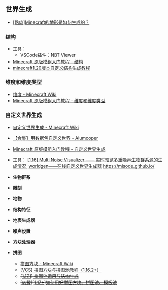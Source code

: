 ## 世界生成
- [[熟肉]Minecraft的地形是如何生成的？](https://www.bilibili.com/video/BV13u411j7KX/)
### 结构
- 工具：
  - VSCode插件：NBT Viewer
- [Minecraft 原版模组入门教程 - 结构](https://zhangshenxing.github.io/VanillaModTutorial/#结构)
- [minecraft1.20版本自定义结构生成教程](https://www.bilibili.com/opus/987615832663130118)

### 维度和维度类型
- [维度 - Minecraft Wiki](https://zh.minecraft.wiki/w/维度数据格式)
- [Minecraft 原版模组入门教程 - 维度和维度类型](https://zhangshenxing.github.io/VanillaModTutorial/#%E7%BB%B4%E5%BA%A6%E5%92%8C%E7%BB%B4%E5%BA%A6%E7%B1%BB%E5%9E%8B)

### 自定义世界生成
- [自定义世界生成 - Minecraft Wiki](https://zh.minecraft.wiki/w/自定义世界生成)
- [【合集】用数据包自定义世界 - Alumooper](https://www.bilibili.com/read/readlist/)
- [Minecraft 原版模组入门教程 - 自定义世界生成](https://zhangshenxing.github.io/VanillaModTutorial/#%E8%87%AA%E5%AE%9A%E4%B9%89%E4%B8%96%E7%95%8C%E7%94%9F%E6%88%90)
- 工具：
      [[1.16] Multi Noise Visualizer —— 实时预览多重噪声生物群系源的生成情况 ](https://www.mcbbs.net/forum.php?mod=viewthread&tid=1080570&highlight=)
      ​	[worldgen——在线自定义世界生成器](https://www.mcbbs.net/forum.php?mod=viewthread&tid=1129292&highlight=)
      https://misode.github.io/



- **生物群系**

- **雕刻**

- **地物**

- **结构特征**

- **地表生成器**

- **噪声设置**

- **方块处理器**

- **拼图**
    - [拼图方块 - Minecraft Wiki](https://zh.minecraft.wiki/w/%E6%8B%BC%E5%9B%BE%E6%96%B9%E5%9D%97)
    - [[VCS] 拼图方块与拼图池教程（1.16.2+）](save/1093331.html)
    - [~~[1.17.1] 拼图池运用与结构生成~~](save/1273515.html)
    - [~~[转载][1.17+]如何用好拼图方块、拼图池、模板池~~](save/1231185.html)